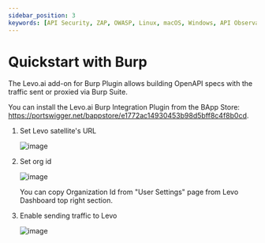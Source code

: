 ```yaml
---
sidebar_position: 3
keywords: [API Security, ZAP, OWASP, Linux, macOS, Windows, API Observability]
---
```


# Quickstart with Burp

The Levo.ai add-on for Burp Plugin allows building OpenAPI specs with the traffic sent or proxied via Burp Suite.

You can install the Levo.ai Burp Integration Plugin from the BApp Store: https://portswigger.net/bappstore/e1772ac14930453b98d5bff8c4f8b0cd.

1. Set Levo satellite's URL

   ![image](https://github.com/levoai/docs/assets/105229925/fe8c1967-e655-4a8e-a278-755bebe6bf28)

2. Set org id
   
   ![image](https://github.com/levoai/docs/assets/105229925/4bf66e25-20dd-4daa-b8aa-83394cd9c73b)
   
   You can copy Organization Id from "User Settings" page from Levo Dashboard top right section.

3. Enable sending traffic to Levo

   ![image](https://github.com/levoai/docs/assets/105229925/b5f60459-3d1c-4c48-af2c-c94b1390823c)


